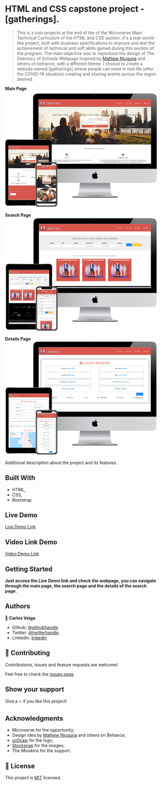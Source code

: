# HTML and CSS capstone project - [gatherings].

>  This is a solo projects at the end of the of the Microverse Main Technical Curriculum of the HTML and CSS section. It's a real-world-like project, built with business specifications to improve and test the achievement of technical and soft skills gained during this section of the program. The main objective was to reproduce the design of The Directory of Schools Webpage inspired by [Mathew Njuguna](https://www.behance.net/gallery/25563385/PatashuleKE) and others on behance, with a different theme. I choose to create a website named [gatherings] where people can meet in real life (after the COVID-19 situation) creating and sharing events across the region desired.

**Main Page**
<br>
![Main Page](assets/images/app_screenshot.png)

**Search Page**
<br>
![Search Page](assets/images/app_screenshot2.png)

**Details Page**
<br>
![Details Page](assets/images/app_screenshot3.png)

Additional description about the project and its features.

## Built With

- HTML,
- CSS,
- Bootstrap.

## Live Demo

[Live Demo Link](https://raw.githack.com/wrakc/HTML-CSS-Capstone-Project/feature/main.html)

## Video Link Demo

[Video Demo Link](https://raw.githack.com/wrakc/HTML-CSS-Capstone-Project/feature/main.html)

## Getting Started

**Just access the Live Demo link and check the webpage, you can navigate through the main page, the search page and the details of the search page.**

## Authors

👤 **Carlos Veiga**

- Github: [@githubhandle](https://github.com/wrakc)
- Twitter: [@twitterhandle](https://twitter.com/carlosveig)
- Linkedin: [linkedin](https://linkedin.com/chveiga)

## 🤝 Contributing

Contributions, issues and feature requests are welcome!

Feel free to check the [issues page](issues/).

## Show your support

Give a ⭐️ if you like this project!

## Acknowledgments

- Microverse for the opportunity;
- Design idea by [Mathew Njuguna](https://www.behance.net/mathewnjuguna) and others on Behance;
- [unDraw](https://undraw.co/) for the logo;
- [Stocksnap](https://stocksnap.io/) for the images;
- The Minskins for the support.

## 📝 License

This project is [MIT](LICENSE) licensed.
